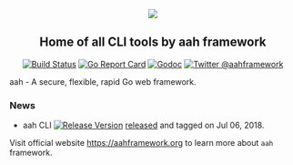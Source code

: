 <p align="center">
  <img src="https://cdn.aahframework.org/assets/img/aah-logo-64x64.png" />
  <h2 align="center">Home of all CLI tools by aah framework</h2>
</p>
<p align="center">
  <p align="center"><a href="https://travis-ci.org/go-aah/tools"><img src="https://travis-ci.org/go-aah/tools.svg?branch=master" alt="Build Status"></a> <a href="https://goreportcard.com/report/aahframework.org/tools.v0"><img src="https://goreportcard.com/badge/aahframework.org/tools.v0" alt="Go Report Card"></a>  <a href="https://godoc.org/aahframework.org/tools.v0"><img src="https://godoc.org/aahframework.org/tools.v0?status.svg" alt="Godoc"></a> <a href="https://twitter.com/aahframework"><img src="https://img.shields.io/badge/twitter-@aahframework-55acee.svg" alt="Twitter @aahframework"></a></p>
</p>

aah - A secure, flexible, rapid Go web framework.

### News

  * aah CLI <a href="https://github.com/go-aah/tools/releases/latest"><img src="https://img.shields.io/badge/version-0.11.0-blue.svg" alt="Release Version"></a> [released](https://github.com/go-aah/tools/releases/latest) and tagged on Jul 06, 2018.

Visit official website https://aahframework.org to learn more about `aah` framework.
